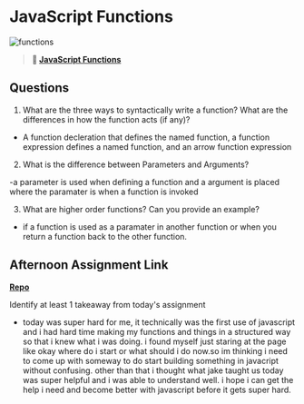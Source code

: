 # JavaScript Functions

![functions](https://bcw.blob.core.windows.net/public/img/function-anatomy.jpg)

> **📖 [JavaScript Functions](https://codeworksacademy.com/fs-student-guide/resources/wk2/02-Functions)**

## Questions

1. What are the three ways to syntactically write a function? What are the differences in how the function acts (if any)?

- A function decleration that defines the named function, a function expression defines a named function, and an arrow function expression

2. What is the difference between Parameters and Arguments?

-a parameter is used when defining a function and a argument is placed where the paramater is when a function is invoked

3. What are higher order functions? Can you provide an example?

- if a function is used as a paramater in another function or when you return a function back to the other function.

## Afternoon Assignment Link

**[Repo](https://github.com/Andrew-Greenlaw/warehouse-manager)**

Identify at least 1 takeaway from today's assignment

- today was super hard for me, it technically was the first use of javascript and i had hard time making my functions and things in a structured way so that i knew what i was doing. i found myself just staring at the page like okay where do i start or what should i do now.so im thinking i need to come up with someway to do start building something in javacript without confusing. other than that i thought what jake taught us today was super helpful and i was able to understand well. i hope i can get the help i need and become better with javascript before it gets super hard.
